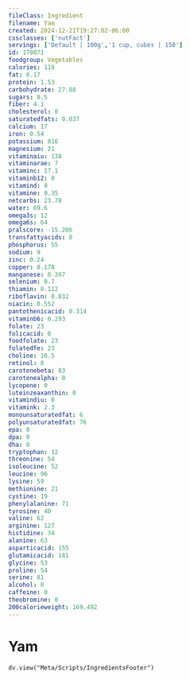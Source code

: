 ```yaml
---
fileClass: Ingredient
filename: Yam
created: 2024-12-21T19:27:02-06:00
cssclasses: ['nutFact']
servings: ['Default | 100g','1 cup, cubes | 150']
id: 170071
foodgroup: Vegetables
calories: 118
fat: 0.17
protein: 1.53
carbohydrate: 27.88
sugars: 0.5
fiber: 4.1
cholesterol: 0
saturatedfats: 0.037
calcium: 17
iron: 0.54
potassium: 816
magnesium: 21
vitaminaiu: 138
vitaminarae: 7
vitaminc: 17.1
vitaminb12: 0
vitamind: 0
vitamine: 0.35
netcarbs: 23.78
water: 69.6
omega3s: 12
omega6s: 64
pralscore: -15.206
transfattyacids: 0
phosphorus: 55
sodium: 9
zinc: 0.24
copper: 0.178
manganese: 0.397
selenium: 0.7
thiamin: 0.112
riboflavin: 0.032
niacin: 0.552
pantothenicacid: 0.314
vitaminb6: 0.293
folate: 23
folicacid: 0
foodfolate: 23
folatedfe: 23
choline: 16.5
retinol: 0
carotenebeta: 83
carotenealpha: 0
lycopene: 0
luteinzeaxanthin: 0
vitamindiu: 0
vitamink: 2.3
monounsaturatedfat: 6
polyunsaturatedfat: 76
epa: 0
dpa: 0
dha: 0
tryptophan: 12
threonine: 54
isoleucine: 52
leucine: 96
lysine: 59
methionine: 21
cystine: 19
phenylalanine: 71
tyrosine: 40
valine: 62
arginine: 127
histidine: 34
alanine: 63
asparticacid: 155
glutamicacid: 181
glycine: 53
proline: 54
serine: 81
alcohol: 0
caffeine: 0
theobromine: 0
200calorieweight: 169.492
---
```


# Yam

```dataviewjs
dv.view("Meta/Scripts/IngredientsFooter")
```